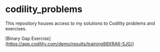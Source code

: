 # codility_problems
This repository houses access to my solutions to Codility problems and exercises.

[Binary Gap Exercise] (https://app.codility.com/demo/results/training98XRA6-5JG/)
